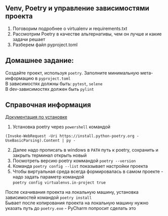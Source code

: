 ## Venv, Poetry и управление зависимостями проекта

1. Поговорим подробнее о virtualenv и requirements.txt
2. Рассмотрим Poetry в качестве альтернативы, чем он лучше и какие задачи решает
3. Разберем файл pyproject.toml

## Домашнее задание:

Создайте проект, используя `poetry`. Заполните минимальную мета-информацию в `pyproject.toml`  
В зависимостях должны быть: `pytest`, `selene`  
В dev-зависимостях должен быть `pylint`

## Справочная информация

[Документация по установке](https://python-poetry.org/docs/#installing-with-the-official-installer)

1. Установка poetry через `powershell` командой

```commandline
(Invoke-WebRequest -Uri https://install.python-poetry.org -UseBasicParsing).Content | py -
```

2. Далее надо прописать в windows в `PATH` путь к poetry, сохранить и закрыть терминал открыть новый
3. Посмотреть версию poetry коммандой `poetry --version`
4. Команда `poetry config --list` показывает настройки проекта
5. Чтобы виртуальная среда всегда формировалась в самом проекте - надо задать параметр командой  
   `poetry config virtualenvs.in-project true`

После скачивания проекта на локальную машину, установка зависимостей командой `poetry install`  
Бывает после копирования проекта на локальную машину нужно указать путь до `poetry.exe` - PyCharm попросит сделать это  
   